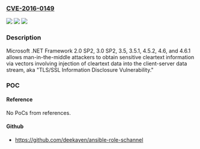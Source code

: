 ### [CVE-2016-0149](https://cve.mitre.org/cgi-bin/cvename.cgi?name=CVE-2016-0149)
![](https://img.shields.io/static/v1?label=Product&message=n%2Fa&color=blue)
![](https://img.shields.io/static/v1?label=Version&message=n%2Fa&color=blue)
![](https://img.shields.io/static/v1?label=Vulnerability&message=n%2Fa&color=brighgreen)

### Description

Microsoft .NET Framework 2.0 SP2, 3.0 SP2, 3.5, 3.5.1, 4.5.2, 4.6, and 4.6.1 allows man-in-the-middle attackers to obtain sensitive cleartext information via vectors involving injection of cleartext data into the client-server data stream, aka "TLS/SSL Information Disclosure Vulnerability."

### POC

#### Reference
No PoCs from references.

#### Github
- https://github.com/deekayen/ansible-role-schannel


